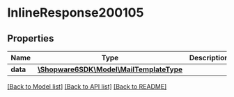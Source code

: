 # InlineResponse200105

## Properties
Name | Type | Description | Notes
------------ | ------------- | ------------- | -------------
**data** | [**\Shopware6SDK\Model\MailTemplateType**](MailTemplateType.md) |  | [optional] 

[[Back to Model list]](../../README.md#documentation-for-models) [[Back to API list]](../../README.md#documentation-for-api-endpoints) [[Back to README]](../../README.md)

